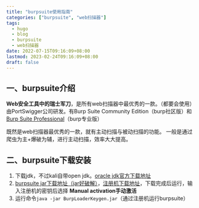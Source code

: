 ```yaml
---
title: "burpsuite使用指南"
categories: ["burpsuite", "web扫描器"]
tags: 
  - hugo
  - blog
  - burpsuite
  - web扫描器
date: 2022-07-15T09:16:09+08:00
lastmod: 2023-02-24T09:16:09+08:00
draft: false
---
```


## 一、burpsuite介绍

**Web安全工具中的瑞士军刀**，是所有web扫描器中最优秀的一款。（都要会使用）
由PortSwigger公司研发。有Burp Suite Community Edition（burp社区版）和[Burp Suite Professional](https://portswigger.net/burp/pro)（burp专业版）

既然是web扫描器最优秀的一款，就有主动扫描与被动扫描的功能。
一般是通过爬虫为主+爆破为辅，进行主动扫描，效率大大提高。

## 二、burpsuite下载安装

1. 下载jdk，不过kali自带open jdk。[oracle jdk官方下载地址](https://www.oracle.com/cn/java/technologies/downloads/#java11)
2. [burpsuite jar下载地址（jar好破解）](https://portswigger.net/burp/releases/)，[注册机下载地址](https://github.com/h3110w0r1d-y/BurpLoaderKeygen)，下载完成后运行，输入注册机的密钥后选择 **Manual activation手动激活**
3. 运行命令`java -jar BurpLoaderKeygen.jar`（通过注册机运行burpsuite）



